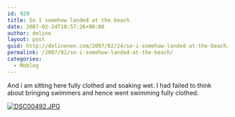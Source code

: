 ```yaml
---
id: 929
title: So I somehow landed at the beach
date: 2007-02-24T18:57:26+00:00
author: deline
layout: post
guid: http://delineneo.com/2007/02/24/so-i-somehow-landed-at-the-beach/
permalink: /2007/02/so-i-somehow-landed-at-the-beach/
categories:
  - Moblog
---
```

And i am sitting here fully clothed and soaking wet. I had failed to think about bringing swimmers and hence went swimming fully clothed.

<!--Mime Type of File is image/jpeg -->

<div>
  <a href="http://delineneo.com/wp-photos/20070224-015726-1.jpg"><img src="http://delineneo.com/wp-photos/thumb.20070224-015726-1.jpg" alt="DSC00492.JPG" /></a>
</div>